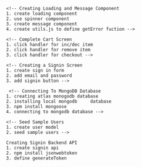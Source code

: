 <!-- #MERN UmangCart

#Lessons
1. Introduction
2. Install Tools
3. Create React App
4. Create Git Repository  -->


<!-- Fetch Products From Backend
1. set Proxy in package.json
2. npm installl sxios
3. use state hook
4. use effect hook
5. use reducer hook -->

 <!-- Manage State By Reducer Hook
 1. define reducer
 2. update fetch data
 3. get state from usReducer -->

<!-- Adding Bootstrap UI Framework
1. npm install react-bootstrap bootstrap
2. update App.js
3. we installed bootstrap, react-bootstrap, react-router-bootstrap
 -->

<!-- Creating Product and Rating Componenet
1. creating Rating Component
2. creating product component
3. used rating component in product component  -->

<!-- Creating Product Details Screen
    1. fetch product from backend
    2. creating 3 columns for image, info and action -->

    <!-- Creating Loading and Message Component
    1. create loading component
    2. use spinner component
    3. create message component
    4. create utils.js to define getError fuction -->

   <!-- Create React Context For Add Item To Cart
    1. Create React Context
    2. define reducer
    3. create store provider
    4. implement add to cart button click handler -->

 <!-- Complete Add To Cart
    1. check exist item in the cart
    2. check count in stock in backend -->
<!-- 
 Creating Cart Screen
    1. create 2 columns
    2. display items list
    3. create action column -->

    <!-- Complete Cart Screen
    1. click handler for inc/dec item
    2. click handler for remove item
    3. click handler for checkout -->

    <!-- Creating a Signin Screen
    1. create sign in form
    2. add email and password
    3. add signin button -->

     <!-- Connecting To MongoDB Database
    1. creating atlas monogodb database
    2. installing local mongodb     database
    3. npm install mongoose
    4. connecting to mongodb database -->
<!-- 
     Seeding Sample Products
    1. creating Product model
    2. creating seed route
    3. use route in server.js
    4. seeding sample product -->

    <!-- Seed Sample Users
    1. create user model
    2. seed sample users -->

    Creating Signin Backend API
    1. create signin api
    2. npm install jsonwebtoken
    3. define generateToken